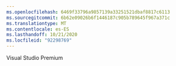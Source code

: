 ```yaml
---
ms.openlocfilehash: 6469f33796a9857139a33251521dbaf8817c6113
ms.sourcegitcommit: 6b62e09026b6f1446187c905b789645f967a371c
ms.translationtype: MT
ms.contentlocale: es-ES
ms.lasthandoff: 10/21/2020
ms.locfileid: "92298769"
---
```

Visual Studio Premium